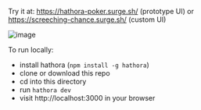 Try it at: https://hathora-poker.surge.sh/ (prototype UI) or https://screeching-chance.surge.sh/ (custom UI)

![image](https://user-images.githubusercontent.com/5400947/149680517-16f4fb56-9ec0-4afa-98e1-266d26d40cb5.png)

To run locally:

- install hathora (`npm install -g hathora`)
- clone or download this repo
- cd into this directory
- run `hathora dev`
- visit http://localhost:3000 in your browser
